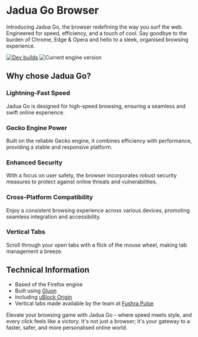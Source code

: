 # Jadua Go Browser
Introducing Jadua Go, the browser redefining the way you surf the web. Engineered for speed, efficiency, and a touch of cool. Say goodbye to the burden of Chrome, Edge & Opera and hello to a sleek, organised browsing experience.

[![Dev builds](https://github.com/JaduaStudios/JaduaGoBrowser/actions/workflows/dev.yml/badge.svg)](https://github.com/JaduaStudios/JaduaGoBrowser/actions/workflows/dev.yml) ![Current engine version](https://img.shields.io/badge/dynamic/json?url=https%3A%2F%2Fraw.githubusercontent.com%2FJaduaStudios%2FJaduaGoBrowser%2Fmain%2Fgluon.json&query=version.version&label=Engine%20version)

## Why chose Jadua Go?

### Lightning-Fast Speed
Jadua Go is designed for high-speed browsing, ensuring a seamless and swift online experience.

### Gecko Engine Power
Built on the reliable Gecko engine, it combines efficiency with performance, providing a stable and responsive platform.

### Enhanced Security
With a focus on user safety, the browser incorporates robust security measures to protect against online threats and vulnerabilities.

### Cross-Platform Compatibility
Enjoy a consistent browsing experience across various devices, promoting seamless integration and accessibility.

### Vertical Tabs
Scroll through your open tabs with a flick of the mouse wheel, making tab management a breeze.

## Technical Information
- Based of the Firefox engine
- Built using [Gluon](https://github.com/pulse-browser/gluon)
- Including [uBlock Origin](https://github.com/gorhill/uBlock)
- Vertical tabs made available by the team at [Fushra Pulse](https://github.com/pulse-browser)

Elevate your browsing game with Jadua Go – where speed meets style, and every click feels like a victory. It's not just a browser; it's your gateway to a faster, safer, and more personalised online world.
